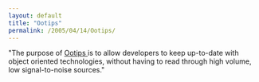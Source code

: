 ```yaml
---
layout: default
title: "Ootips"
permalink: /2005/04/14/Ootips/
---
```


&quot;The purpose of <a href="http://www.ootips.org/" target="_blank">Ootips </a>is to allow developers to keep up-to-date with
object oriented technologies, without having to read through high volume,
low signal-to-noise sources.&quot;